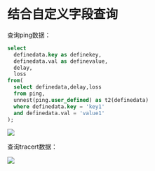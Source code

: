 # 结合自定义字段查询

查询ping数据：

```sql
select
  definedata.key as definekey,
  definedata.val as definevalue,
  delay,
  loss
from(
  select definedata,delay,loss
  from ping,
  unnest(ping.user_defined) as t2(definedata) 
  where definedata.key = 'key1'
  and definedata.val = 'value1'
);
```

![](https://raw.githubusercontent.com/UCloudDocs/umqa/dev/imgs/operation_14.png)



查询tracert数据：

![](https://raw.githubusercontent.com/UCloudDocs/umqa/dev/imgs/operation_15.png)